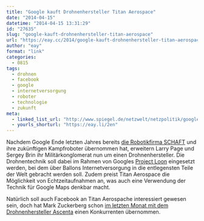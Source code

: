 ```yaml
---
title: "Google kauft Drohnenhersteller Titan Aerospace"
date: "2014-04-15"
datetime: "2014-04-15 13:31:29"
id: "27635"
slug: "google-kauft-drohnenhersteller-titan-aerospace"
url: "https://eay.cc/2014/google-kauft-drohnenhersteller-titan-aerospace/"
author: "eay"
format: "link"
categories:
  - 0815
tags:
  - drohnen
  - facebook
  - google
  - internetversorgung
  - roboter
  - technologie
  - zukunft
meta:
  - linked_list_url: "http://www.spiegel.de/netzwelt/netzpolitik/google-kauft-drohnen-hersteller-titan-aerospace-fuer-internetversorgung-a-964417.html"
  - yourls_shorturl: "https://eay.li/2en"
---
```


Nachdem Google Ende letzten Jahres bereits [die Robotikfirma SCHAFT](http://spectrum.ieee.org/automaton/robotics/humanoids/schaft-robot-company-bought-by-google-darpa-robotics-challenge-winner) und ihre zukünftigen Kampfroboter übernommen hat, erweitern Larry Page und Sergey Brin ihr Militärkonglomerat nun um einen Drohnenhersteller. Die Drohnentechnik soll dabei im Rahmen von Googles [Project Loon](http://www.google.com/loon/) eingesetzt werden, bei dem über Ballons Internetversorgung in die entlegensten Teile der Welt gebracht werden soll. Zudem preist Titan Aerospace die Möglichkeit von Echtzeitaufnahmen an, was auch eine Verwendung der Technik für Google Maps denkbar macht.

Natürlich soll auch Facebook an Titan Aerospache interessiert gewesen sein, doch hat Mark Zuckerberg schon [im letzten Monat mit dem Drohnenhersteller Ascenta](http://techcrunch.com/2014/03/27/facebook-drones/) einen Konkurrenten übernommen.
